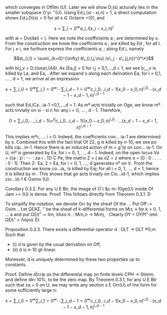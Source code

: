 which converges in Offilm (U). Later we will show D;(s) acturally lies in the smaller subspace O'yi. "(U). Using Ed.j.(xi - xi,n) = 1, a direct computation shows Ed.j.Di(s) = 0 for all s ∈ Octarm =(0), and

$$s = \sum\_{l=0}^{\infty} a\_{i,l} (x\_i - x\_{i,n})^l$$

with ai = Do(dai) = ). Here we note the coefficients a ; are determined by s. From the construction we know the coefficients a ; are killed by Ed ; for all l. For j ≠ i, we furthure express the coefficients a; ; along Ed.i, namely

$$a\_{i,l} = \sum\_{k=0}^{\infty} b\_{i,l,j,\nu} (x\_j - x\_{j,n})^{l^\*}$$

with bi,j,v = D;((sea);(44). As [Ea,j] = 0 for i,j = 0,1,...,d = 1, we see b;,,,v is killed by La, and Ea, . After we expand s along each derivation Ea, for i = 0,1, ... , d = 1, we arrive at an expression

$$s = \sum\_{i\_0=0}^{\infty} \sum\_{i\_1=0}^{\infty} \cdots \sum\_{i\_{d-1}=0}^{\infty} c\_{i\_0 \dots i\_{d-1}} (x\_0 - x\_{0,n})^{i\_0} \cdots (x\_{d-1} - x\_{d-1,n})^{i\_{d-1}}$$

such that Ed,iCa...ia-1 =0,1,...,d = 1. As mº acts trivially on Oge, we know mº acts trivially on xi - xi.n for any i = 0, ... , d - 1. Therefore,

$$0 = \sum\_{i\_0, \dots, i\_{d-1}} (\mathfrak{m}^0 c\_{i\_0 \dots i\_{d-1}}) (x\_0 - x\_{0,n})^{i\_0} \cdot \dots (x\_{d-1} - x\_{d-1,n})^{i\_{d-1}}$$

This implies mºc, ... i = 0. Indeed, the coefficients con... ia-1 are determined by s. Combined this with the fact that Of 22, g is killed by n-10, we see po kills cip...in-1. Hence there is an induced action of m = g'/p on con... ia-1. On U, mº is generated by Ea, for i = 0, 1, ..., d - 1. Indeed, on the open locus Vo = {{a : zi : ···· : za-ı : 1]} C Pe, the matrix Z = ( as oZ = z where o = [0 : 0 : . . . : 0 : 1]. Then Z- Ea, 2 = Ea, for i = 0, 1, ..., d generates nº on V.. From the construction we know co...ia\_ is killed by Eaj; for all i = 0, 1, ..., d = 1, hence it is killed by m . This shows that go acts trvially on Cio...id-1, which implies cio...id-1 € Oximo (U).

Corollary 0.3.2. For any U E Bir, the image of O') &c m-10ge(U) inside Of Jam == (U) is dense. Proof. This follows directly from Theorem 0.3.1. D

To simplify the notation, we denote Orr by the sheaf Of the ... Put Off := Oxim .. Let ΩξΆΣ, " be the sheaf of k-differential forms on Μιτ, » for k = 0, 1, ... a and put Ωξή" := lim, πλέο
π. : Μιτι,ο → Μιτη, · Clearly ΟΥ = ΟΥΡΙ" από Ωξή" = Λόρια Στ

Proposition 0.3.3. There exists a differential operator d : OLT → OLT ®0;m Such that

- (i) d is given by the usual derivation on Off,
- (ii) d is n-10 gt-linear.

Moreover, d is uniquely determined by these two properties up to constants.

Proof. Define d|crip as the differential map on finite levels CPH -> Stimm, and define dln-10%, to be the zero map. By Theorem 0.3.1, for any U E Btr such that za + 0 on U, we may write any section s E Orr(U) of the form for some sufficiently large n:

$$s = \sum\_{i\_0=0}^{\infty} \sum\_{i\_1=0}^{\infty} \cdots \sum\_{i\_{d-1}=0}^{\infty} c\_{i\_0 \dots i\_{d-1}} (x\_0 - x\_{0,n})^{i\_0} \cdots (x\_{d-1} - x\_{d-1,n})^{i\_{d-1}}$$